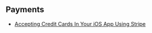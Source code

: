 ## Payments
- [Accepting Credit Cards In Your iOS App Using Stripe](https://www.raywenderlich.com/179260/accept-credit-cards-ios-apps-using-stripe)
